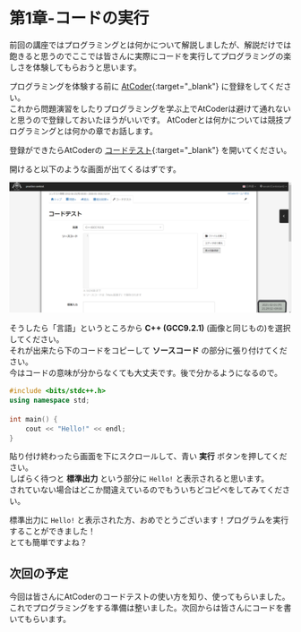 # 第1章-コードの実行

前回の講座ではプログラミングとは何かについて解説しましたが、解説だけでは飽きると思うのでここでは皆さんに実際にコードを実行してプログラミングの楽しさを体験してもらおうと思います。

プログラミングを体験する前に [AtCoder](https://atcoder.jp){:target="_blank"} に登録をしてください。  
これから問題演習をしたりプログラミングを学ぶ上でAtCoderは避けて通れないと思うので登録しておいたほうがいいです。
AtCoderとは何かについては競技プログラミングとは何かの章でお話します。

登録ができたらAtCoderの [コードテスト](https://atcoder.jp/contests/practice/custom_test){:target="_blank"} を開いてください。

開けると以下のような画面が出てくるはずです。

![img](AtCoder-codetest-explain.png)

そうしたら「言語」というところから **C++ (GCC9.2.1)** (画像と同じもの)を選択してください。  
それが出来たら下のコードをコピーして **ソースコード** の部分に張り付けてください。  
今はコードの意味が分からなくても大丈夫です。後で分かるようになるので。

```cpp
#include <bits/stdc++.h>
using namespace std;

int main() {
    cout << "Hello!" << endl;
}
```

貼り付け終わったら画面を下にスクロールして、青い **実行** ボタンを押してください。  
しばらく待つと **標準出力** という部分に `Hello!` と表示されると思います。  
されていない場合はどこか間違えているのでもういちどコピペをしてみてください。

標準出力に `Hello!` と表示された方、おめでとうございます！プログラムを実行することができました！  
とても簡単ですよね？

## 次回の予定

今回は皆さんにAtCoderのコードテストの使い方を知り、使ってもらいました。  
これでプログラミングをする準備は整いました。次回からは皆さんにコードを書いてもらいます。
